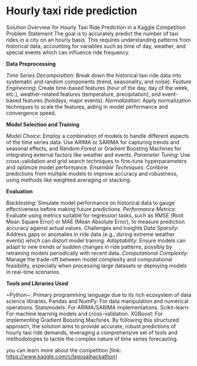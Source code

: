 # Hourly taxi ride prediction
Solution Overview for Hourly Taxi Ride Prediction in a Kaggle Competition
Problem Statement
The goal is to accurately predict the number of taxi rides in a city on an hourly basis. This requires understanding patterns from historical data, accounting for variables such as time of day, weather, and special events which can influence ride frequency.

**Data Preprocessing**

*Time Series Decomposition*: Break down the historical taxi ride data into systematic and random components (trend, seasonality, and noise).
*Feature Engineering*: Create time-based features (hour of the day, day of the week, etc.), weather-related features (temperature, precipitation), and event-based features (holidays, major events).
*Normalization*: Apply normalization techniques to scale the features, aiding in model performance and convergence speed.

**Model Selection and Training**

*Model Choice*: Employ a combination of models to handle different aspects of the time series data. Use ARIMA or SARIMA for capturing trends and seasonal effects, and Random Forest or Gradient Boosting Machines for integrating external factors like weather and events.
*Parameter Tuning*: Use cross-validation and grid search techniques to fine-tune hyperparameters and optimize model performance.
*Ensemble Techniques*: Combine predictions from multiple models to improve accuracy and robustness, using methods like weighted averaging or stacking.

**Evaluation**

*Backtesting*: Simulate model performance on historical data to gauge effectiveness before making future predictions.
*Performance Metrics*: Evaluate using metrics suitable for regression tasks, such as RMSE (Root Mean Square Error) or MAE (Mean Absolute Error), to measure prediction accuracy against actual values.
Challenges and Insights
*Data Sparsity*: Address gaps or anomalies in ride data (e.g., during extreme weather events) which can distort model training.
*Adaptability*: Ensure models can adapt to new trends or sudden changes in ride patterns, possibly by retraining models periodically with recent data.
*Computational Complexity*: Manage the trade-off between model complexity and computational feasibility, especially when processing large datasets or deploying models in real-time scenarios.

**Tools and Libraries Used**

~Python~: Primary programming language due to its rich ecosystem of data science libraries.
Pandas and NumPy: For data manipulation and numerical operations.
Statsmodels: For ARIMA/SARIMA implementations.
Scikit-learn: For machine learning models and cross-validation.
XGBoost: For implementing Gradient Boosting Machines.
By following this structured approach, the solution aims to provide accurate, robust predictions of hourly taxi ride demands, leveraging a comprehensive set of tools and methodologies to tackle the complex nature of time series forecasting.


you can learn more about the competition [link: https://www.kaggle.com/c/lagosaihackathon]
